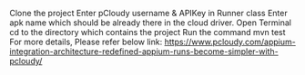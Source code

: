 Clone the project
Enter pCloudy username & APIKey in Runner class
Enter apk name which should be already there in the cloud driver.
Open Terminal
cd to the directory which contains the project
Run the command mvn test
For more details, Please refer below link: https://www.pcloudy.com/appium-integration-architecture-redefined-appium-runs-become-simpler-with-pcloudy/
